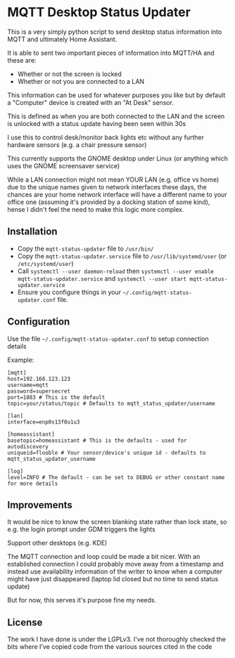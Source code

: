 # MQTT Desktop Status Updater

This is a very simply python script to send desktop status information into MQTT and ultimately Home Assistant.

It is able to sent two important pieces of information into MQTT/HA and these are:
 * Whether or not the screen is locked
 * Whether or not you are connected to a LAN

This information can be used for whatever purposes you like but by default a "Computer" device is created with an "At Desk" sensor.

This is defined as when you are both connected to the LAN and the screen is unlocked with a status update having been seen within 30s

I use this to control desk/monitor back lights etc without any further hardware sensors (e.g. a chair pressure sensor)

This currently supports the GNOME desktop under Linux (or anything which uses the GNOME screensaver service)

While a LAN connection might not mean YOUR LAN (e.g. office vs home) due to the unique names given to network interfaces these days, the chances are your home network interface will have a different name to your office one (assuming it's provided by a docking station of some kind), hense I didn't feel the need to make this logic more complex.

## Installation

 * Copy the ```mqtt-status-updater``` file to ```/usr/bin/```
 * Copy the ```mqtt-status-updater.service``` file to ```/usr/lib/systemd/user``` (or ```/etc/systemd/user```)
 * Call ```systemctl --user daemon-reload``` then ```systemctl --user enable mqtt-status-updater.service``` and ```systemctl --user start mqtt-status-updater.service```
 * Ensure you configure things in your ```~/.config/mqtt-status-updater.conf``` file.

## Configuration

Use the file ```~/.config/mqtt-status-updater.conf``` to setup connection details

Example:

```
[mqtt]
host=192.168.123.123
username=mqtt
password=supersecret
port=1883 # This is the default
topic=your/status/topic # Defaults to mqtt_status_updater/username

[lan]
interface=enp0s13f0u1u3

[homeassistant]
basetopic=homeassistant # This is the defaults - used for autodiscovery
uniqueid=flooble # Your sensor/device's unique id - defaults to mqtt_status_updater_username

[log]
level=INFO # The default - can be set to DEBUG or other constant name for more details
```

## Improvements

It would be nice to know the screen blanking state rather than lock state, so e.g. the login prompt under GDM triggers the lights

Support other desktops (e.g. KDE)

The MQTT connection and loop could be made a bit nicer. With an established connection I could probably move away from a timestamp and instead use availability information of the writer to know when a computer might have just disappeared (laptop lid closed but no time to send status update)

But for now, this serves it's purpose fine my needs.

## License

The work I have done is under the LGPLv3. I've not thoroughly checked the bits where I've copied code from the various sources cited in the code
